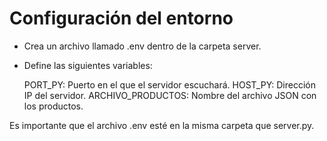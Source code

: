 # Configuración del entorno

- Crea un archivo llamado .env dentro de la carpeta server.
- Define las siguientes variables:

  PORT_PY: Puerto en el que el servidor escuchará.
  HOST_PY: Dirección IP del servidor.
  ARCHIVO_PRODUCTOS: Nombre del archivo JSON con los productos.

Es importante que el archivo .env esté en la misma carpeta que server.py.
